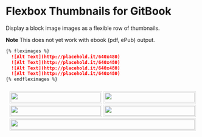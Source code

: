 # Flexbox Thumbnails for GitBook

Display a block image images as a flexible row of thumbnails.

**Note** This does not yet work with ebook (pdf, ePub) output.

```markdown
{% fleximages %}
  ![Alt Text](http://placehold.it/640x480)
  ![Alt Text](http://placehold.it/640x480)
  ![Alt Text](http://placehold.it/640x480)
  ![Alt Text](http://placehold.it/640x480)
{% endfleximages %}
```

<div class="figure-block" style="padding: .5vw; font-size: 0; flex-flow: row wrap; display: flex; align-content: space-between;">
  <div style="flex: auto; width: 200px; margin: .5vw;">
    <img src="http://placehold.it/640x480" alt="" style="width: 100%; height: auto; padding: 2px; border: 1px solid #dddddd;"/>
  </div>
  <div style="flex: auto; width: 200px; margin: .5vw;">
    <img src="http://placehold.it/640x480" alt="" style="width: 100%; height: auto; padding: 2px; border: 1px solid #dddddd;"/>
  </div>
  <div style="flex: auto; width: 200px; margin: .5vw;">
    <img src="http://placehold.it/640x480" alt="" style="width: 100%; height: auto; padding: 2px; border: 1px solid #dddddd;"/>
  </div>
  <div style="flex: auto; width: 200px; margin: .5vw;">
    <img src="http://placehold.it/640x480" alt="" style="width: 100%; height: auto; padding: 2px; border: 1px solid #dddddd;"/>
  </div>
  <div style="flex: auto; width: 200px; margin: .5vw;">
    <img src="http://placehold.it/640x480" alt="" style="width: 100%; height: auto; padding: 2px; border: 1px solid #dddddd;"/>
  </div>
</div>
